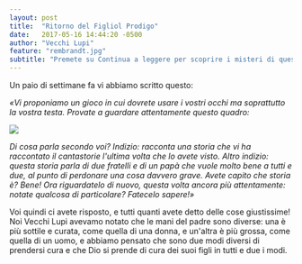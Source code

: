 ```yaml
---
layout: post
title:  "Ritorno del Figliol Prodigo"
date:   2017-05-16 14:44:20 -0500
author: "Vecchi Lupi"
feature: "rembrandt.jpg"
subtitle: "Premete su Continua a leggere per scoprire i misteri di questo quadro!"
---
```


Un paio di settimane fa vi abbiamo scritto questo:
<p>
<em>&laquo;Vi proponiamo un gioco in cui dovrete usare i vostri occhi ma soprattutto la vostra testa. Provate a guardare attentamente questo quadro:</em>
</p>
<img class="u-full-width" src="{{ site.baseurl }}/assets/images/rembrandt.jpg" />

<em>Di cosa parla secondo voi? Indizio: racconta una storia che vi ha raccontato il cantastorie l'ultima volta che lo avete visto. Altro indizio: questa storia parla di due fratelli e di un papà che vuole molto bene a tutti e due, al punto di perdonare una cosa davvero grave.
Avete capito che storia è? Bene! Ora riguardatelo di nuovo, questa volta ancora più attentamente: notate qualcosa di particolare?
Fatecelo sapere!&raquo;</em>

<p>
Voi quindi ci avete risposto, e tutti quanti avete detto delle cose giustissime! Noi Vecchi Lupi avevamo notato che le mani del padre sono diverse: una è più sottile e curata, come quella di una donna, e un'altra è più grossa, come quella di un uomo, e abbiamo pensato che sono due modi diversi di prendersi cura e che Dio si prende di cura dei suoi figli in tutti e due i modi.
</p>

[jekyll-docs]: https://jekyllrb.com/docs/home
[jekyll-gh]:   https://github.com/jekyll/jekyll
[jekyll-talk]: https://talk.jekyllrb.com/
